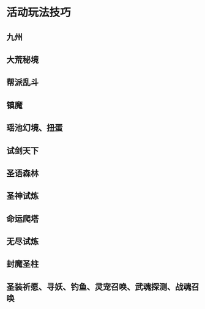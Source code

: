 # 活动玩法技巧

## 九州

## 大荒秘境

## 帮派乱斗

## 镇魔

## 瑶池幻境、扭蛋

## 试剑天下

## 圣语森林

## 圣神试炼

## 命运爬塔

## 无尽试炼

## 封魔圣柱

## 圣装祈愿、寻妖、钓鱼、灵宠召唤、武魂探测、战魂召唤




